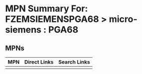 



# MPN Summary For: FZEMSIEMENSPGA68 > micro-siemens : PGA68

## MPNs
  

|MPN|Direct Links|Search Links|
| :--- | :--- | :--- |
||||
